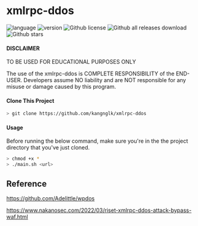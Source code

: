 # xmlrpc-ddos
![language](https://img.shields.io/badge/bash-4.4.x-yellow?logo=gnubash)
![version](https://img.shields.io/badge/version-v1.0-49B394) 
![Github license](https://img.shields.io/github/license/kangnglk/xmlrpc-ddos?color=49B394)
![Github all releases download](https://img.shields.io/github/downloads/kangnglk/xmlrpc-ddos/total?color=4169E1)
![Github stars](https://img.shields.io/github/stars/kangnglk/xmlrpc-ddos?style=social)

#### DISCLAIMER
TO BE USED FOR EDUCATIONAL PURPOSES ONLY

The use of the xmlrpc-ddos is COMPLETE RESPONSIBILITY of the END-USER. Developers assume NO liability and are NOT responsible for any misuse or damage caused by this program.

#### Clone This Project
```bash
> git clone https://github.com/kangnglk/xmlrpc-ddos
```

#### Usage
Before running the below command, make sure you're in the the project directory that you've just cloned.
```bash
> chmod +x *
> ./main.sh <url>
```

## Reference
https://github.com/Adelittle/wpdos

https://www.nakanosec.com/2022/03/riset-xmlrpc-ddos-attack-bypass-waf.html
